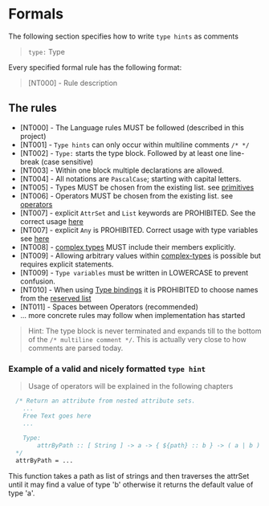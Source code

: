 # Formals

The following section specifies how to write `type hints` as comments

> `type:` Type

Every specified formal rule has the following format:

> [NT000] - Rule description

## The rules

- [NT000] - The Language rules MUST be followed (described in this project)
- [NT001] - `Type hints` can only occur within multiline comments `/* */`
- [NT002] - `Type:` starts the type block. Followed by at least one line-break (case sensitive)
- [NT003] - Within one block multiple declarations are allowed.
- [NT004] - All notations are `PascalCase`; starting with capital letters.
- [NT005] - Types MUST be chosen from the existing list. see [primitives](./basic.md)
- [NT006] - Operators MUST be chosen from the existing list. see [operators](./operators.md)
- [NT007] - explicit `AttrSet` and `List` keywords are PROHIBITED. See the correct usage [here](./complex.md)
- [NT007] - explicit `Any` is PROHIBITED. Correct usage with type variables see [here](./type-variables.md)
- [NT008] - [complex types](./complex.md) MUST include their members explicitly.
- [NT009] - Allowing arbitrary values within [complex-types](./complex.md) is possible but requires explicit statements.
- [NT009] - `Type variables` must be written in LOWERCASE to prevent confusion.
- [NT010] - When using [Type bindings](./operators.md#type-binding) it is PROHIBITED to choose names from the [reserved list](./types.md)
- [NT011] - Spaces between Operators (recommended)
- ... more concrete rules may follow when implementation has started

> Hint: The type block is never terminated and expands till to the bottom of the `/* multiline comment */`. This is actually very close to how comments are parsed today.

### Example of a valid and nicely formatted `type hint`

> Usage of operators will be explained in the following chapters

```nix
  /* Return an attribute from nested attribute sets.
    ...
    Free Text goes here 
    ...
    
    Type:
        attrByPath :: [ String ] -> a -> { ${path} :: b } -> ( a | b )
  */
  attrByPath = ...
```

This function takes a path as list of strings and then traverses the attrSet until it may find a value of type 'b' otherwise it returns the default value of type 'a'.
